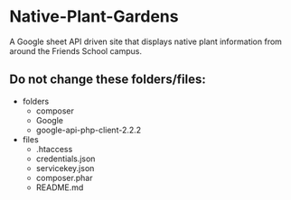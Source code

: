 # Native-Plant-Gardens
A Google sheet API driven site that displays native plant information from around the Friends School campus.



## Do not change these folders/files:
 * folders
   * composer
   * Google
   * google-api-php-client-2.2.2
 * files
   * .htaccess
   * credentials.json
   * servicekey.json
   * composer.phar
   * README.md
   
